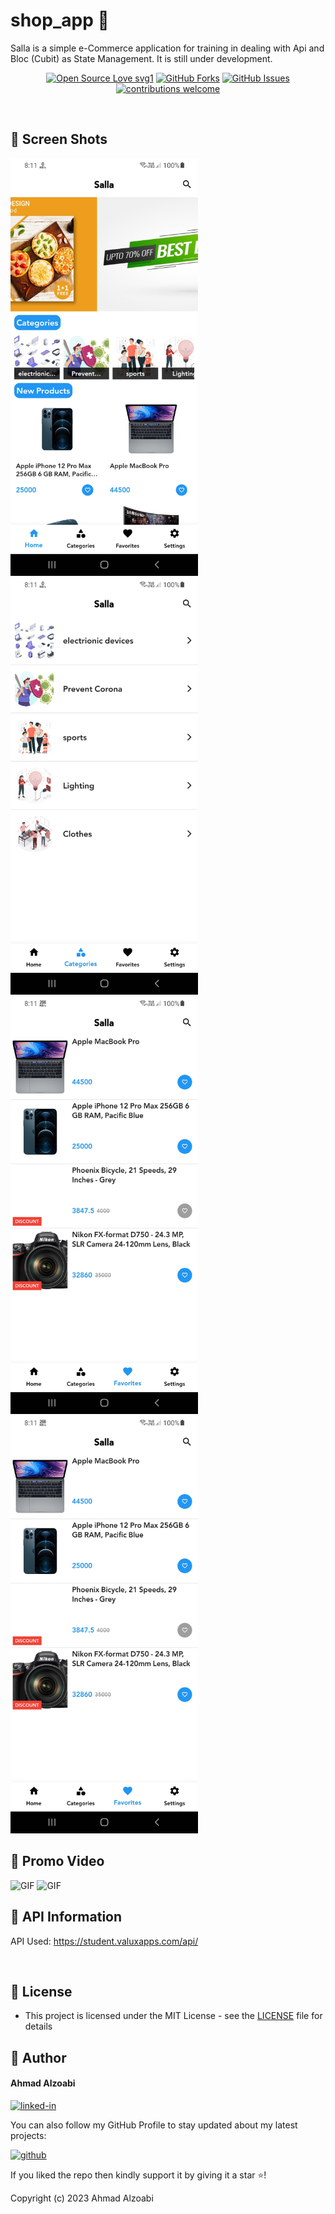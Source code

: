 # shop_app 🛒

Salla is a simple e-Commerce application for training in dealing with Api and  Bloc (Cubit) as State Management.
It is still under development.

<div align="center">

[![Open Source Love svg1](https://badges.frapsoft.com/os/v1/open-source.svg?v=103)](#)
[![GitHub Forks](https://img.shields.io/github/forks/saadhaxxan/Car_Game_Python_Pygame.svg?style=social&label=Fork&maxAge=2592000)](https://github.com/a7madZ3Dev/Shop_App/fork)
[![GitHub Issues](https://img.shields.io/github/issues/saadhaxxan/Car_Game_Python_Pygame.svg?style=flat&label=Issues&maxAge=2592000)](https://github.com/a7madZ3Dev/Shop_App/issues)
[![contributions welcome](https://img.shields.io/badge/contributions-welcome-brightgreen.svg?style=flat&label=Contributions&colorA=red&colorB=black	)](#)

</div>

<br>

## 📱 Screen Shots 
<img alt="jpg" src="preview/view_1.jpg" width= "300" /> <img alt="jpg" src="preview/view_2.jpg" width= "300" />
<img alt="jpg" src="preview/view_3.jpg" width= "300" /> <img alt="jpg" src="preview/view_3.jpg" width= "300" />

## 🎥 Promo Video

<img alt="GIF" src="preview/demo_1.gif" width= "300" /> <img alt="GIF" src="preview/demo_2.gif" width= "300" />


## 🔗 API Information

API Used: https://student.valuxapps.com/api/

<br>

## 🔑 License

- This project is licensed under the MIT License - see the [LICENSE](LICENSE.md) file for details

## 🧑 Author

#### Ahmad Alzoabi
[![linked-in](https://img.shields.io/badge/Linked_In-0077B5?style=for-the-badge&logo=LinkedIn&logoColor=white)](https://www.linkedin.com/in/ahmad-alzoabi-0623a8233/)

You can also follow my GitHub Profile to stay updated about my latest projects:

[![github](https://img.shields.io/badge/GitHub-000000?style=for-the-badge&logo=GitHub&logoColor=white)](https://github.com/a7madZ3Dev)

If you liked the repo then kindly support it by giving it a star ⭐!

Copyright (c) 2023 Ahmad Alzoabi